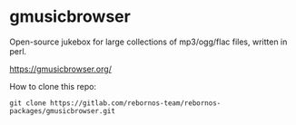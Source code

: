 # gmusicbrowser

Open-source jukebox for large collections of mp3/ogg/flac files, written in perl.

https://gmusicbrowser.org/

How to clone this repo:

```
git clone https://gitlab.com/rebornos-team/rebornos-packages/gmusicbrowser.git
```

